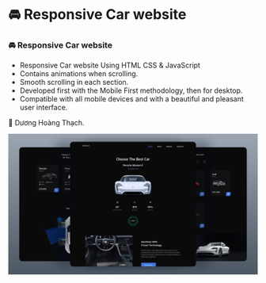 # 🚘 Responsive Car website

### 🚘 Responsive Car website

- Responsive Car website Using HTML CSS & JavaScript
- Contains animations when scrolling.
- Smooth scrolling in each section.
- Developed first with the Mobile First methodology, then for desktop.
- Compatible with all mobile devices and with a beautiful and pleasant user interface.

💙 Dương Hoàng Thạch.

![preview img](./preview.png)
